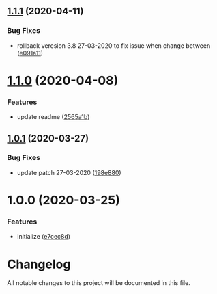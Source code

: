 ## [1.1.1](https://github.com/worldreaver/Spine/compare/1.1.0...1.1.1) (2020-04-11)


### Bug Fixes

* rollback veresion 3.8 27-03-2020 to fix issue when change between ([e091a11](https://github.com/worldreaver/Spine/commit/e091a1137a50dd5fad9d8f72d2140cc6225385ca))

# [1.1.0](https://github.com/worldreaver/Spine/compare/1.0.1...1.1.0) (2020-04-08)


### Features

* update readme ([2565a1b](https://github.com/worldreaver/Spine/commit/2565a1bc7dd65089aa589eeda73ecc5d91153a3c))

## [1.0.1](https://github.com/worldreaver/Spine/compare/1.0.0...1.0.1) (2020-03-27)


### Bug Fixes

* update patch 27-03-2020 ([198e880](https://github.com/worldreaver/Spine/commit/198e88000a69bda389a06c5f9aad1264df03e85f))

# 1.0.0 (2020-03-25)


### Features

* initialize ([e7cec8d](https://github.com/worldreaver/Spine/commit/e7cec8d3c00523f96c07ce327939229065eee5d6))

# Changelog
All notable changes to this project will be documented in this file.
